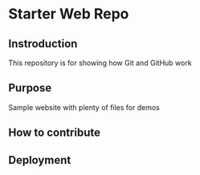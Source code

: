 # Starter Web Repo

## Instroduction

This repository is for showing how Git and GitHub work

## Purpose

Sample website with plenty of files for demos

## How to contribute

## Deployment
